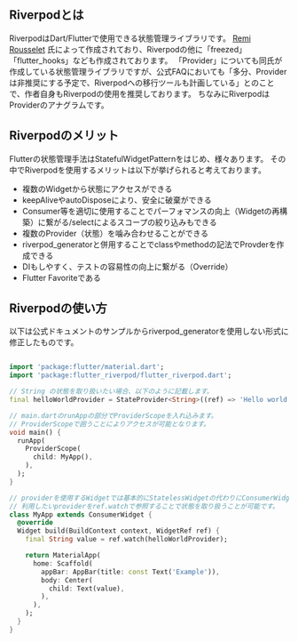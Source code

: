 ## Riverpodとは

RiverpodはDart/Flutterで使用できる状態管理ライブラリです。
[Remi Rousselet](https://github.com/rrousselGit) 氏によって作成されており、Riverpodの他に「freezed」「flutter_hooks」なども作成されております。
「Provider」についても同氏が作成している状態管理ライブラリですが、公式FAQにおいても「多分、Providerは非推奨にする予定で、Riverpodへの移行ツールも計画している」とのことで、作者自身もRiverpodの使用を推奨しております。
ちなみにRiverpodはProviderのアナグラムです。

## Riverpodのメリット

Flutterの状態管理手法はStatefulWidgetPatternをはじめ、様々あります。
その中でRiverpodを使用するメリットは以下が挙げられると考えております。

- 複数のWidgetから状態にアクセスができる
- keepAliveやautoDisposeにより、安全に破棄ができる
- Consumer等を適切に使用することでパーフォマンスの向上（Widgetの再構築）に繋がる/selectによるスコープの絞り込みもできる
- 複数のProvider（状態）を噛み合わせることができる
- riverpod_generatorと併用することでclassやmethodの記法でProvderを作成できる
- DIもしやすく、テストの容易性の向上に繋がる（Override）
- Flutter Favoriteである

## Riverpodの使い方

以下は公式ドキュメントのサンプルからriverpod_generatorを使用しない形式に修正したものです。

```dart

import 'package:flutter/material.dart';
import 'package:flutter_riverpod/flutter_riverpod.dart';

// String の状態を取り扱いたい場合、以下のように記載します。
final helloWorldProvider = StateProvider<String>((ref) => 'Hello world');

// main.dartのrunAppの部分でProviderScopeを入れ込みます。
// ProviderScopeで囲うことによりアクセスが可能となります。
void main() {
  runApp(
    ProviderScope(
      child: MyApp(),
    ),
  );
}

// providerを使用するWidgetでは基本的にStatelessWidgetの代わりにConsumerWidgetを使用します。
// 利用したいproviderをref.watchで参照することで状態を取り扱うことが可能です。
class MyApp extends ConsumerWidget {
  @override
  Widget build(BuildContext context, WidgetRef ref) {
    final String value = ref.watch(helloWorldProvider);

    return MaterialApp(
      home: Scaffold(
        appBar: AppBar(title: const Text('Example')),
        body: Center(
          child: Text(value),
        ),
      ),
    );
  }
}

```
